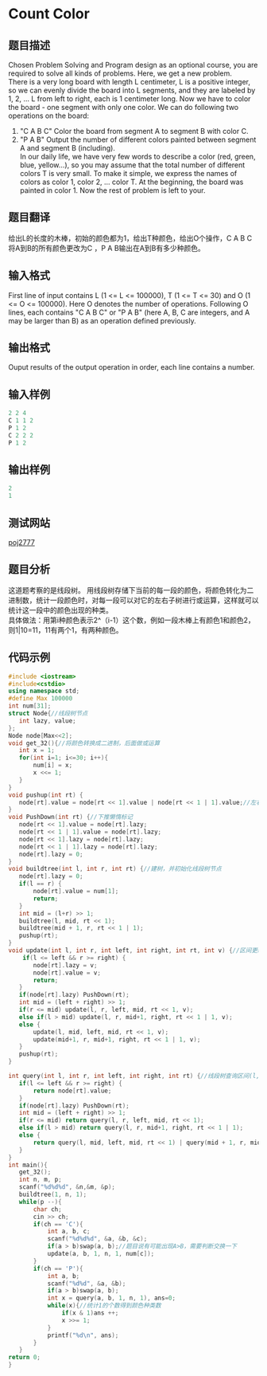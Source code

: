 ﻿ # Count Color    
 ## 题目描述  
Chosen Problem Solving and Program design as an optional course, you are required to solve all kinds of problems. Here, we get a new problem.  
There is a very long board with length L centimeter, L is a positive integer, so we can evenly divide the board into L segments, and they are labeled by 1, 2, ... L from left to right, each is 1 centimeter long. Now we have to color the board - one segment with only one color. We can do following two operations on the board:   
1. "C A B C" Color the board from segment A to segment B with color C.   
2. "P A B" Output the number of different colors painted between segment A and segment B (including).  
In our daily life, we have very few words to describe a color (red, green, blue, yellow…), so you may assume that the total number of different colors T is very small. To make it simple, we express the names of colors as color 1, color 2, ... color T. At the beginning, the board was painted in color 1. Now the rest of problem is left to your.   
 ## 题目翻译  
给出L的长度的木棒，初始的颜色都为1，给出T种颜色，给出O个操作，C A B C将A到B的所有颜色更改为C ，P A B输出在A到B有多少种颜色。  
## 输入格式  
First line of input contains L (1 <= L <= 100000), T (1 <= T <= 30) and O (1 <= O <= 100000). Here O denotes the number of operations. Following O lines, each contains "C A B C" or "P A B" (here A, B, C are integers, and A may be larger than B) as an operation defined previously.      
 ## 输出格式  
Ouput results of the output operation in order, each line contains a number.   
 ## 输入样例  
 ```c++	 
2 2 4  
C 1 1 2  
P 1 2  
C 2 2 2  
P 1 2    
 ```    
 ## 输出样例  
 ```c++		
2  
1   
 ```   
 ## 测试网站  	
  [poj2777](https://vjudge.net/problem/POJ-2777)  	 
 ## 题目分析  	
这道题考察的是线段树。
用线段树存储下当前的每一段的颜色，将颜色转化为二进制数，统计一段颜色时，对每一段可以对它的左右子树进行或运算，这样就可以统计这一段中的颜色出现的种类。    
具体做法：用第i种颜色表示2^（i-1）这个数，例如一段木棒上有颜色1和颜色2，则1|10=11，11有两个1，有两种颜色。  
 ## 代码示例  
 ```c++	
#include <iostream>
#include<cstdio>
using namespace std;
#define Max 100000
int num[31];
struct Node{//线段树节点
    int lazy, value;
};
Node node[Max<<2];
void get_32(){//将颜色转换成二进制，后面做或运算
    int x = 1;
    for(int i=1; i<=30; i++){
        num[i] = x;
        x <<= 1;
    }
}
void pushup(int rt) {
    node[rt].value = node[rt << 1].value | node[rt << 1 | 1].value;//左右子节点或运算，统计颜色种类
}
void PushDown(int rt) {//下推懒惰标记
    node[rt << 1].value = node[rt].lazy;
    node[rt << 1 | 1].value = node[rt].lazy;
    node[rt << 1].lazy = node[rt].lazy;
    node[rt << 1 | 1].lazy = node[rt].lazy;
    node[rt].lazy = 0;
}
void buildtree(int l, int r, int rt) {//建树，并初始化线段树节点
    node[rt].lazy = 0;
	if(l == r) {
        node[rt].value = num[1];
        return;
    }
    int mid = (l+r) >> 1;
    buildtree(l, mid, rt << 1);
    buildtree(mid + 1, r, rt << 1 | 1);
    pushup(rt);
}
void update(int l, int r, int left, int right, int rt, int v) {//区间更新(l, r)的颜色
     if(l <= left && r >= right) {
        node[rt].lazy = v;
        node[rt].value = v;
        return;
    }
    if(node[rt].lazy) PushDown(rt);
    int mid = (left + right) >> 1;
    if(r <= mid) update(l, r, left, mid, rt << 1, v);
    else if(l > mid) update(l, r, mid+1, right, rt << 1 | 1, v);
    else {
        update(l, mid, left, mid, rt << 1, v);
        update(mid+1, r, mid+1, right, rt << 1 | 1, v);
    }
    pushup(rt);
}

int query(int l, int r, int left, int right, int rt) {//线段树查询区间(l, r)的颜色种类数
    if(l <= left && r >= right) {
        return node[rt].value;
    }
    if(node[rt].lazy) PushDown(rt);
    int mid = (left + right) >> 1;
    if(r <= mid) return query(l, r, left, mid, rt << 1);
    else if(l > mid) return query(l, r, mid+1, right, rt << 1 | 1);
    else {
        return query(l, mid, left, mid, rt << 1) | query(mid + 1, r, mid+1, right, rt << 1 | 1);
    }
}
int main(){
    get_32();
    int n, m, p;
    scanf("%d%d%d", &n,&m, &p);
    buildtree(1, n, 1);
    while(p --){
        char ch;
        cin >> ch;
        if(ch == 'C'){
            int a, b, c;
            scanf("%d%d%d", &a, &b, &c);
            if(a > b)swap(a, b);//题目说有可能出现A>B，需要判断交换一下
            update(a, b, 1, n, 1, num[c]);
        }
        if(ch == 'P'){
            int a, b;
            scanf("%d%d", &a, &b);
            if(a > b)swap(a, b);
            int x = query(a, b, 1, n, 1), ans=0;
            while(x){//统计1的个数得到颜色种类数
                if(x & 1)ans ++;
                x >>= 1;
            }
            printf("%d\n", ans);
        }
    }
return 0;
}
```